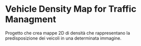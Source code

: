 # Vehicle Density Map for Traffic Managment
Progetto che crea mappe 2D di densità che rappresentano la predisposizione dei veicoli in una determinata immagine.


